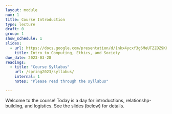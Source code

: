 ```yaml
---
layout: module
num: 1
title: Course Introduction
type: lecture
draft: 0
group: 1
show_schedule: 1
slides:
  - url: https://docs.google.com/presentation/d/1nkx4ycxf3g6MeUTZZOZ9K6hlnYqmqIVxToZsJn4sdZQ/edit?usp=sharing
    title: Intro to Computing, Ethics, and Society
due_date: 2023-03-28
readings:
  - title: "Course Syllabus"
    url: /spring2023/syllabus/
    internal: 1
    notes: "Please read through the syllabus"

---
```


Welcome to the course! Today is a day for introductions, relationshp-building, and logistics. See the slides (below) for details.
